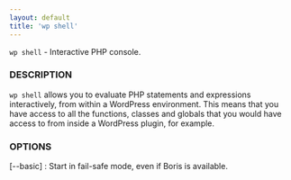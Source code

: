 ```yaml
---
layout: default
title: 'wp shell'
---
```


`wp shell` - Interactive PHP console.

### DESCRIPTION

`wp shell` allows you to evaluate PHP statements and expressions interactively, from within a WordPress environment. This means that you have access to all the functions, classes and globals that you would have access to from inside a WordPress plugin, for example.

### OPTIONS

[\--basic]
: Start in fail-safe mode, even if Boris is available.

